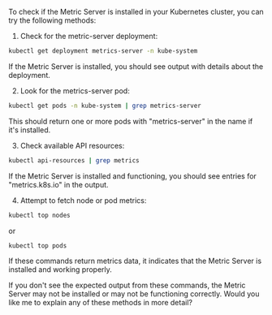 To check if the Metric Server is installed in your Kubernetes cluster, you can try the following methods:

1. Check for the metric-server deployment:

```bash
kubectl get deployment metrics-server -n kube-system
```

If the Metric Server is installed, you should see output with details about the deployment.

2. Look for the metrics-server pod:

```bash
kubectl get pods -n kube-system | grep metrics-server
```

This should return one or more pods with "metrics-server" in the name if it's installed.

3. Check available API resources:

```bash
kubectl api-resources | grep metrics
```

If the Metric Server is installed and functioning, you should see entries for "metrics.k8s.io" in the output.

4. Attempt to fetch node or pod metrics:

```bash
kubectl top nodes
```

or

```bash
kubectl top pods
```

If these commands return metrics data, it indicates that the Metric Server is installed and working properly.

If you don't see the expected output from these commands, the Metric Server may not be installed or may not be functioning correctly. Would you like me to explain any of these methods in more detail?
